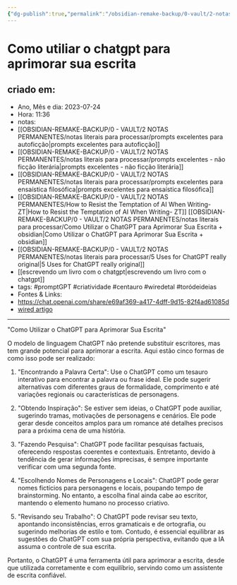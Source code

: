 ```yaml
---
{"dg-publish":true,"permalink":"/obsidian-remake-backup/0-vault/2-notas-permanentes/como-utiliar-o-chatgpt-para-aprimorar-sua-escrita/","tags":["permanente","promptGPT","criatividade","centauro","wiredetal","toródeideias"],"dgHomeLink":true,"dgShowLocalGraph":true,"dgShowFileTree":true,"dgEnableSearch":true,"noteIcon":""}
---
```


# Como utiliar o chatgpt para aprimorar sua escrita

## criado em: 
-  Ano, Mês e dia: 2023-07-24
- Hora: 11:36
- notas: 
 - [[OBSIDIAN-REMAKE-BACKUP/0 - VAULT/2 NOTAS PERMANENTES/notas literais para processar/prompts excelentes para  autoficção\|prompts excelentes para  autoficção]]
 - [[OBSIDIAN-REMAKE-BACKUP/0 - VAULT/2 NOTAS PERMANENTES/notas literais para processar/prompts excelentes - não ficção literária\|prompts excelentes - não ficção literária]]
 - [[OBSIDIAN-REMAKE-BACKUP/0 - VAULT/2 NOTAS PERMANENTES/notas literais para processar/prompts excelentes para ensaística filosófica\|prompts excelentes para ensaística filosófica]]
 - [[OBSIDIAN-REMAKE-BACKUP/0 - VAULT/2 NOTAS PERMANENTES/How to Resist the Temptation of AI When Writing- ZT\|How to Resist the Temptation of AI When Writing- ZT]]
  [[OBSIDIAN-REMAKE-BACKUP/0 - VAULT/2 NOTAS PERMANENTES/notas literais para processar/Como Utilizar o ChatGPT para Aprimorar Sua Escrita + obsidian\|Como Utilizar o ChatGPT para Aprimorar Sua Escrita + obsidian]]
- [[OBSIDIAN-REMAKE-BACKUP/0 - VAULT/2 NOTAS PERMANENTES/notas literais para processar/5 Uses for ChatGPT really original\|5 Uses for ChatGPT really original]]
- [[escrevendo um livro com o chatgpt\|escrevendo um livro com o chatgpt]]
- tags: #promptGPT #criatividade #centauro #wiredetal #toródeideias 
- Fontes & Links:
- https://chat.openai.com/share/e69af369-a417-4dff-9d15-82f4ad61085d
- [wired artigo](https://www.wired.com/story/chatgpt-writing-tips/#intcid=_wired-verso-hp-trending_d2cd8d61-522e-41e9-9984-03bd40d6f1d6_popular4-1)
---
"Como Utilizar o ChatGPT para Aprimorar Sua Escrita"

O modelo de linguagem ChatGPT não pretende substituir escritores, mas tem grande potencial para aprimorar a escrita. Aqui estão cinco formas de como isso pode ser realizado:

1. "Encontrando a Palavra Certa": Use o ChatGPT como um tesauro interativo para encontrar a palavra ou frase ideal. Ele pode sugerir alternativas com diferentes graus de formalidade, comprimento e até variações regionais ou características de personagens.

2. "Obtendo Inspiração": Se estiver sem ideias, o ChatGPT pode auxiliar, sugerindo tramas, motivações de personagens e cenários. Ele pode gerar desde conceitos amplos para um romance até detalhes precisos para a próxima cena de uma história.

3. "Fazendo Pesquisa": ChatGPT pode facilitar pesquisas factuais, oferecendo respostas coerentes e contextuais. Entretanto, devido à tendência de gerar informações imprecisas, é sempre importante verificar com uma segunda fonte.

4. "Escolhendo Nomes de Personagens e Locais": ChatGPT pode gerar nomes fictícios para personagens e locais, poupando tempo de brainstorming. No entanto, a escolha final ainda cabe ao escritor, mantendo o elemento humano no processo criativo.

5. "Revisando seu Trabalho": O ChatGPT pode revisar seu texto, apontando inconsistências, erros gramaticais e de ortografia, ou sugerindo melhorias de estilo e tom. Contudo, é essencial equilibrar as sugestões do ChatGPT com sua própria perspectiva, evitando que a IA assuma o controle de sua escrita.

Portanto, o ChatGPT é uma ferramenta útil para aprimorar a escrita, desde que utilizada corretamente e com equilíbrio, servindo como um assistente de escrita confiável.